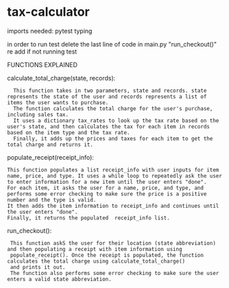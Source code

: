 # tax-calculator

imports needed:
pytest
typing

in order to run test delete the last line of code in main.py "run_checkout()"
re add if not running test


FUNCTIONS EXPLAINED

calculate_total_charge(state, records):

      This function takes in two parameters, state and records. state represents the state of the user and records represents a list of items the user wants to purchase. 
      The function calculates the total charge for the user's purchase, including sales tax. 
      It uses a dictionary tax_rates to look up the tax rate based on the user's state, and then calculates the tax for each item in records based on the item type and the tax rate. 
      Finally, it adds up the prices and taxes for each item to get the total charge and returns it.

populate_receipt(receipt_info):

    This function populates a list receipt_info with user inputs for item name, price, and type. It uses a while loop to repeatedly ask the user to enter information for a new item until the user enters "done". 
    For each item, it asks the user for a name, price, and type, and performs some error checking to make sure the price is a positive number and the type is valid.
    It then adds the item information to receipt_info and continues until the user enters "done". 
    Finally, it returns the populated  receipt_info list.

run_checkout(): 

     This function askS the user for their location (state abbreviation) and then populating a receipt with item information using 
     populate_receipt(). Once the receipt is populated, the function calculates the total charge using calculate_total_charge()
     and prints it out.
     The function also performs some error checking to make sure the user enters a valid state abbreviation.

